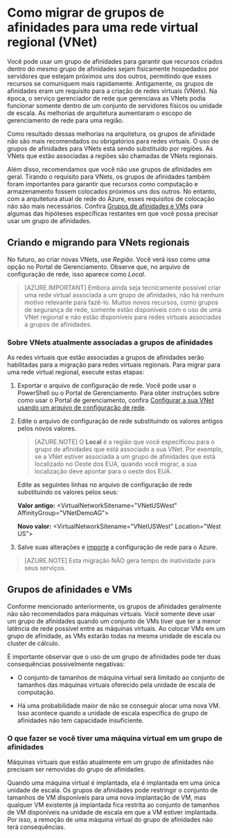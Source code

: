 <properties 
   pageTitle="Como migrar de grupos de afinidades para uma rede virtual regional (VNet)"
   description="Saiba como migrar de grupos de afinidades para VNets regionais"
   services="virtual-network"
   documentationCenter="na"
   authors="jimdial"
   manager="carmonm"
   editor="tysonn" />
<tags 
   ms.service="virtual-network"
   ms.devlang="na"
   ms.topic="article"
   ms.tgt_pltfrm="na"
   ms.workload="infrastructure-services"
   ms.date="03/15/2016"
   ms.author="jdial" />

# Como migrar de grupos de afinidades para uma rede virtual regional (VNet)

Você pode usar um grupo de afinidades para garantir que recursos criados dentro do mesmo grupo de afinidades sejam fisicamente hospedados por servidores que estejam próximos uns dos outros, permitindo que esses recursos se comuniquem mais rapidamente. Antigamente, os grupos de afinidades eram um requisito para a criação de redes virtuais (VNets). Na época, o serviço gerenciador de rede que gerenciava as VNets podia funcionar somente dentro de um conjunto de servidores físicos ou unidade de escala. As melhorias de arquitetura aumentaram o escopo de gerenciamento de rede para uma região.

Como resultado dessas melhorias na arquitetura, os grupos de afinidade não são mais recomendados ou obrigatórios para redes virtuais. O uso de grupos de afinidades para VNets está sendo substituído por regiões. As VNets que estão associadas a regiões são chamadas de VNets regionais.

Além disso, recomendamos que você não use grupos de afinidades em geral. Tirando o requisito para VNets, os grupos de afinidades também foram importantes para garantir que recursos como computação e armazenamento fossem colocados próximos uns dos outros. No entanto, com a arquitetura atual de rede do Azure, esses requisitos de colocação não são mais necessários. Confira [Grupos de afinidades e VMs](#Affinity-groups-and-VMs) para algumas das hipóteses específicas restantes em que você possa precisar usar um grupo de afinidades.

## Criando e migrando para VNets regionais

No futuro, ao criar novas VNets, use *Região*. Você verá isso como uma opção no Portal de Gerenciamento. Observe que, no arquivo de configuração de rede, isso aparece como *Local*.

>[AZURE.IMPORTANT] Embora ainda seja tecnicamente possível criar uma rede virtual associada a um grupo de afinidades, não há nenhum motivo relevante para fazê-lo. Muitos novos recursos, como grupos de segurança de rede, somente estão disponíveis com o uso de uma VNet regional e não estão disponíveis para redes virtuais associadas a grupos de afinidades.

### Sobre VNets atualmente associadas a grupos de afinidades

As redes virtuais que estão associadas a grupos de afinidades serão habilitadas para a migração para redes virtuais regionais. Para migrar para uma rede virtual regional, execute estas etapas:

1. Exportar o arquivo de configuração de rede. Você pode usar o PowerShell ou o Portal de Gerenciamento. Para obter instruções sobre como usar o Portal de gerenciamento, confira [Configurar a sua VNet usando um arquivo de configuração de rede](virtual-networks-using-network-configuration-file.md).

1. Edite o arquivo de configuração de rede substituindo os valores antigos pelos novos valores.

	> [AZURE.NOTE] O **Local** é a região que você especificou para o grupo de afinidades que está associado a sua VNet. Por exemplo, se a VNet estiver associada a um grupo de afinidades que está localizado no Oeste dos EUA, quando você migrar, a sua localização deve apontar para o oeste dos EUA.
	
	Edite as seguintes linhas no arquivo de configuração de rede substituindo os valores pelos seus:

	**Valor antigo:** \<VirtualNetworkSitename="VNetUSWest" AffinityGroup="VNetDemoAG"\>

	**Novo valor:** \<VirtualNetworkSitename="VNetUSWest" Location="West US"\>

1. Salve suas alterações e [importe](virtual-networks-using-network-configuration-file.md) a configuração de rede para o Azure.

>[AZURE.NOTE] Esta migração NÃO gera tempo de inatividade para seus serviços.

## Grupos de afinidades e VMs

Conforme mencionado anteriormente, os grupos de afinidades geralmente não são recomendados para máquinas virtuais. Você somente deve usar um grupo de afinidades quando um conjunto de VMs tiver que ter a menor latência de rede possível entre as máquinas virtuais. Ao colocar VMs em um grupo de afinidade, as VMs estarão todas na mesma unidade de escala ou cluster de cálculo.

É importante observar que o uso de um grupo de afinidades pode ter duas consequências possivelmente negativas:

- O conjunto de tamanhos de máquina virtual será limitado ao conjunto de tamanhos das máquinas virtuais oferecido pela unidade de escala de computação.

- Há uma probabilidade maior de não se conseguir alocar uma nova VM. Isso acontece quando a unidade de escala específica do grupo de afinidades não tem capacidade insuficiente.

### O que fazer se você tiver uma máquina virtual em um grupo de afinidades

Máquinas virtuais que estão atualmente em um grupo de afinidades não precisam ser removidas do grupo de afinidades.

Quando uma máquina virtual é implantada, ela é implantada em uma única unidade de escala. Os grupos de afinidades pode restringir o conjunto de tamanhos de VM disponíveis para uma nova implantação de VM, mas qualquer VM existente já implantada fica restrita ao conjunto de tamanhos de VM disponíveis na unidade de escala em que a VM estiver implantada. Por isso, a remoção de uma máquina virtual do grupo de afinidades não terá consequências.
 

<!---HONumber=AcomDC_0810_2016-->